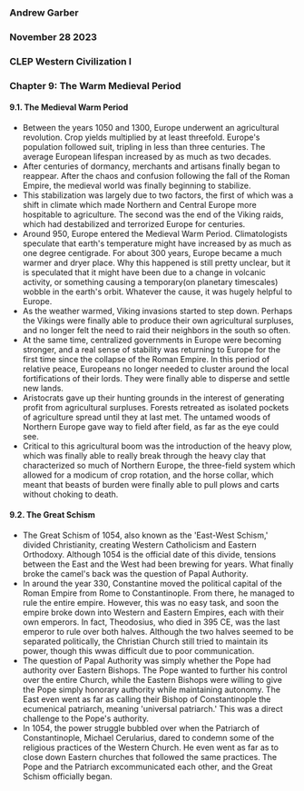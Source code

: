 ### Andrew Garber
### November 28 2023
### CLEP Western Civilization I
### Chapter 9: The Warm Medieval Period

#### 9.1. The Medieval Warm Period
 - Between the years 1050 and 1300, Europe underwent an agricultural revolution. Crop yields multiplied by at least threefold. Europe's population followed suit, tripling in less than three centuries. The average European lifespan increased by as much as two decades.
 - After centuries of dormancy, merchants and artisans finally began to reappear. After the chaos and confusion following the fall of the Roman Empire, the medieval world was finally beginning to stabilize.
 - This stabilization was largely due to two factors, the first of which was a shift in climate which made Northern and Central Europe more hospitable to agriculture. The second was the end of the Viking raids, which had destabilized and terrorized Europe for centuries.
 - Around 950, Europe entered the Medieval Warm Period. Climatologists speculate that earth's temperature might have increased by as much as one degree centigrade. For about 300 years, Europe became a much warmer and dryer place. Why this happened is still pretty unclear, but it is speculated that it might have been due to a change in volcanic activity, or something causing a temporary(on planetary timescales) wobble in the earth's orbit. Whatever the cause, it was hugely helpful to Europe.
 - As the weather warmed, Viking invasions started to step down. Perhaps the Vikings were finally able to produce their own agricultural surpluses, and no longer felt the need to raid their neighbors in the south so often.
 - At the same time, centralized governments in Europe were becoming stronger, and a real sense of stability was returning to Europe for the first time since the collapse of the Roman Empire. In this period of relative peace, Europeans no longer needed to cluster around the local fortifications of their lords. They were finally able to disperse and settle new lands.
 - Aristocrats gave up their hunting grounds in the interest of generating profit from agricultural surpluses. Forests retreated as isolated pockets of agriculture spread until they at last met. The untamed woods of Northern Europe gave way to field after field, as far as the eye could see.
 - Critical to this agricultural boom was the introduction of the heavy plow, which was finally able to really break through the heavy clay that characterized so much of Northern Europe, the three-field system which allowed for a modicum of crop rotation, and the horse collar, which meant that beasts of burden were finally able to pull plows and carts without choking to death.

#### 9.2. The Great Schism
 - The Great Schism of 1054, also known as the 'East-West Schism,' divided Christianity, creating Western Catholicism and Eastern Orthodoxy. Although 1054 is the official date of this divide, tensions between the East and the West had been brewing for years. What finally broke the camel's back was the question of Papal Authority.
 - In around the year 330, Constantine moved the political capital of the Roman Empire from Rome to Constantinople. From there, he managed to rule the entire empire. However, this was no easy task, and soon the empire broke down into Western and Eastern Empires, each with their own emperors. In fact, Theodosius, who died in 395 CE, was the last emperor to rule over both halves. Although the two halves seemed to be separated politically, the Christian Church still tried to maintain its power, though this wwas difficult due to poor communication.
 - The question of Papal Authority was simply whether the Pope had authority over Eastern Bishops. The Pope wanted to further his control over the entire Church, while the Eastern Bishops were willing to give the Pope simply honorary authority while maintaining autonomy. The East even went as far as calling their Bishop of Constantinople the ecumenical patriarch, meaning 'universal patriarch.' This was a direct challenge to the Pope's authority.
 - In 1054, the power struggle bubbled over when the Patriarch of Constantinople, Michael Cerularius, dared to condemn some of the religious practices of the Western Church. He even went as far as to close down Eastern churches that followed the same practices. The Pope and the Patriarch excommunicated each other, and the Great Schism officially began.
 
